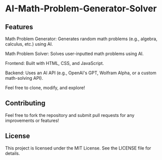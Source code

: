 # AI-Math-Problem-Generator-Solver
<!--here-->

## Features
Math Problem Generator: Generates random math problems (e.g., algebra, calculus, etc.) using AI.

Math Problem Solver: Solves user-inputted math problems using AI.

Frontend: Built with HTML, CSS, and JavaScript.

Backend: Uses an AI API (e.g., OpenAI's GPT, Wolfram Alpha, or a custom math-solving API).


Feel free to clone, modify, and explore!

## Contributing
Feel free to fork the repository and submit pull requests for any improvements or features!

## License
This project is licensed under the MIT License. See the LICENSE file for details.
